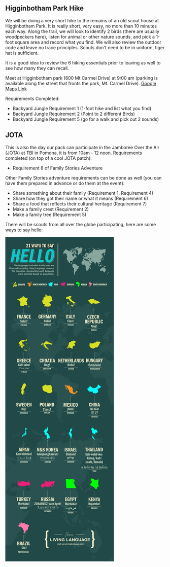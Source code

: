 ## Higginbotham Park Hike
We will be doing a very short hike to the remains of an old scout house at Higginbotham Park.  It is really short, very easy, no more than 10 minutes each way.  Along the trail, we will look to identify 2 birds (there are usually woodpeckers here), listen for animal or other nature sounds, and pick a 1-foot square area and record what you find.  We will also review the outdoor code and leave no trace principles. Scouts don't need to be in uniform, tiger hat is sufficient.

It is a good idea to review the 6 hiking essentials prior to leaving as well to see how many they can recall.

Meet at Higginbotham park (600 Mt Carmel Drive) at 9:00 am (parking is available along the street that fronts the park, Mt. Carmel Drive).  [Google Maps Link](https://www.google.com/maps/place/Higginbotham+Park/@34.1274015,-117.727046,17z/data=!4m5!3m4!1s0x80c3303b302f22f7:0xcd87a9d22dc23ab9!8m2!3d34.127366!4d-117.7249646)

Requirements Completed:
<ul>
<li>Backyard Jungle Requirement 1 (1-foot hike and list what you find)</li>
<li>Backyard Jungle Requirement 2 (Point to 2 different Birds)</li>
<li>Backyard Jungle Requirement 5 (go for a walk and pick out 2 sounds)</li>
</ul>

## JOTA
This is also the day our pack can participate in the Jamboree Over the Air (JOTA) at TBI in Pomona, it is from 10am - 12 noon.
Requirements completed (on top of a cool JOTA patch):
* Requirement 8 of Family Stories Adventure

Other Family Stories adventure requirements can be done as well (you can have them prepared in advance or do them at the event):
* Share something about their family (Requirement 1, Requirement 4)
* Share how they got their name or what it means (Requirement 6)
* Share a food that reflects their cultural heritage (Requirement 7)
* Make a family crest (Requirement 2)
* Make a family tree (Requirement 5) 

There will be scouts from all over the globe participating, here are some ways to say hello:

![SayHello](/imgs/21WaystoSayHello_.jpg)


